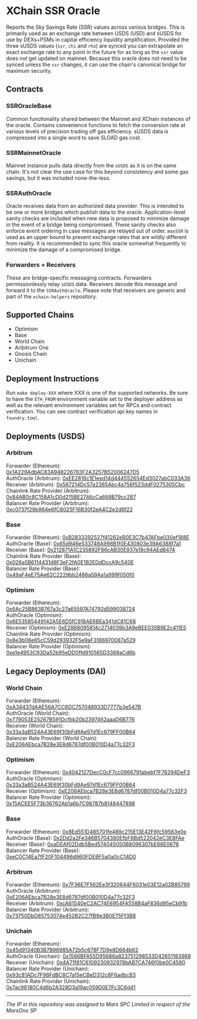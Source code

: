 # XChain SSR Oracle

Reports the Sky Savings Rate (SSR) values across various bridges. This is primarily used as an exchange rate between USDS (USD) and sUSDS for use by DEXs+PSMs in capital efficiency liquidity amplification. Provided the three sUSDS values (`ssr`, `chi` and `rho`) are synced you can extrapolate an exact exchange rate to any point in the future for as long as the `ssr` value does not get updated on mainnet. Because this oracle does not need to be synced unless the `ssr` changes, it can use the chain's canonical bridge for maximum security.

## Contracts

### SSROracleBase

Common functionality shared between the Mainnet and XChain instances of the oracle. Contains convenience functions to fetch the conversion rate at various levels of precision trading off gas efficiency. sUSDS data is compressed into a single word to save SLOAD gas cost.

### SSRMainnetOracle

Mainnet instance pulls data directly from the `sUSDS` as it is on the same chain. It's not clear the use case for this beyond consistency and some gas savings, but it was included none-the-less.

### SSRAuthOracle

Oracle receives data from an authorized data provider. This is intended to be one or more bridges which publish data to the oracle. Application-level sanity checks are included when new data is proposed to minimize damage in the event of a bridge being compromised. These sanity checks also enforce event ordering in case messages are relayed out of order. `maxSSR` is used as an upper bound to prevent exchange rates that are wildly different from reality. It is recommended to sync this oracle somewhat frequently to minimize the damage of a compromised bridge.

### Forwarders + Receivers

These are bridge-specific messaging contracts. Forwarders permissionlessly relay `sUSDS` data. Receivers decode this message and forward it to the `SSRAuthOracle`. Please note that receivers are generic and part of the `xchain-helpers` repository.

## Supported Chains

- Optimism
- Base
- World Chain
- Aribitrum One
- Gnosis Chain
- Unichain

## Deployment Instructions

Run `make deploy-XXX` where XXX is one of the supported networks. Be sure to have the `ETH_FROM` environment variable set to the deployer address as well as the relevant environment variables set for RPCs and contract verification. You can see contract verification api key names in `foundry.toml`.

## Deployments (USDS)

### Arbitrum

Forwarder (Ethereum): [0x1A229AdbAC83A948226783F2A3257B52006247D5](https://etherscan.io/address/0x1A229AdbAC83A948226783F2A3257B52006247D5#code)  
AuthOracle (Arbitrum): [0xEE2816c1E1eed14d444552654Ed3027abC033A36](https://arbiscan.io/address/0xEE2816c1E1eed14d444552654Ed3027abC033A36#code)  
Receiver (Arbitrum): [0x567214Dc57a2385Abc4a756f523ddF0275305Cbc](https://arbiscan.io/address/0x567214Dc57a2385Abc4a756f523ddF0275305Cbc#code)  
Chainlink Rate Provider (Arbitrum): [0x84AB0c8C158A1cD0d215BE2746cCa668B79cc287](https://arbiscan.io/address/0x84AB0c8C158A1cD0d215BE2746cCa668B79cc287#code)  
Balancer Rate Provider (Arbitrum): [0xc0737f29b964e6fC8025F16B30f2eA4C2e2d6f22](https://arbiscan.io/address/0xc0737f29b964e6fC8025F16B30f2eA4C2e2d6f22#code)

### Base

Forwarder (Ethereum): [0xB2833392527f41262eB0E3C7b47AFbe030ef188E](https://etherscan.io/address/0xB2833392527f41262eB0E3C7b47AFbe030ef188E#code)  
AuthOracle (Base): [0x65d946e533748A998B1f0E430803e39A6388f7a1](https://basescan.org/address/0x65d946e533748A998B1f0E430803e39A6388f7a1#code)  
Receiver (Base): [0x212871A1C235892F86cAB30E937e18c94AEd8474](https://basescan.org/address/0x212871A1C235892F86cAB30E937e18c94AEd8474#code)  
Chainlink Rate Provider (Base): [0x026a5B6114431d8F3eF2fA0E1B2EDdDccA9c540E](https://basescan.org/address/0x026a5B6114431d8F3eF2fA0E1B2EDdDccA9c540E#code)  
Balancer Rate Provider (Base): [0x49aF4eE75Ae62C2229bb2486a59Aa1a999f050f0](https://basescan.org/address/0x49aF4eE75Ae62C2229bb2486a59Aa1a999f050f0#code)

### Optimism

Forwarder (Ethereum): [0x6Ac25B8638767a3c27a65597A74792d599038724](https://etherscan.io/address/0x6Ac25B8638767a3c27a65597A74792d599038724#code)  
AuthOracle (Optimism): [0x6E53585449142A5E6D5fC918AE6BEa341dC81C68](https://optimistic.etherscan.io/address/0x6E53585449142A5E6D5fC918AE6BEa341dC81C68#code)  
Receiver (Optimism): [0xE2868095814c2714039b3A9eBEE035B9E2c411E5](https://optimistic.etherscan.io/address/0xE2868095814c2714039b3A9eBEE035B9E2c411E5#code)  
Chainlink Rate Provider (Optimism): [0x8e3b08e65cC59d293932F5e9aF3186970087a529](https://optimistic.etherscan.io/address/0x8e3b08e65cC59d293932F5e9aF3186970087a529#code)  
Balancer Rate Provider (Optimism): [0xe1e4953C93Da52b95eDD0ffd910565D3369aCd6b](https://optimistic.etherscan.io/address/0xe1e4953C93Da52b95eDD0ffd910565D3369aCd6b#code)  

## Legacy Deployments (DAI)

### World Chain

Forwarder (Ethereum): [0xA34437dAAE56A7CC6DC757048933D7777b3e547B](https://etherscan.io/address/0xA34437dAAE56A7CC6DC757048933D7777b3e547B#code)  
AuthOracle (World Chain): [0x779053E25267B591Dcfbb20b2397462aaaD6B776](https://worldchain-mainnet.explorer.alchemy.com/address/0x779053E25267B591Dcfbb20b2397462aaaD6B776?tab=contract)  
Receiver (World Chain): [0x33a3aB524A43E69f30bFd9Ae97d1Ec679FF00B64](https://worldchain-mainnet.explorer.alchemy.com/address/0x33a3aB524A43E69f30bFd9Ae97d1Ec679FF00B64?tab=contract)  
Balancer Rate Provider (World Chain): [0xE206AEbca7B28e3E8d6787df00B010D4a77c32F3](https://worldchain-mainnet.explorer.alchemy.com/address/0xE206AEbca7B28e3E8d6787df00B010D4a77c32F3?tab=contract)

### Optimism

Forwarder (Ethereum): [0x4042127DecC0cF7cc0966791abebf7F76294DeF3](https://etherscan.io/address/0x4042127DecC0cF7cc0966791abebf7F76294DeF3#code)  
AuthOracle (Optimism): [0x33a3aB524A43E69f30bFd9Ae97d1Ec679FF00B64](https://optimistic.etherscan.io/address/0x33a3ab524a43e69f30bfd9ae97d1ec679ff00b64#code)  
Receiver (Optimism): [0xE206AEbca7B28e3E8d6787df00B010D4a77c32F3](https://optimistic.etherscan.io/address/0xE206AEbca7B28e3E8d6787df00B010D4a77c32F3#code)  
Balancer Rate Provider (Optimism): [0x15ACEE5F73b36762Ab1a6b7C98787b8148447898](https://optimistic.etherscan.io/address/0x15ACEE5F73b36762Ab1a6b7C98787b8148447898#code)

### Base

Forwarder (Ethereum): [0x8Ed551D485701fe489c215E13E42F6fc59563e0e](https://etherscan.io/address/0x8Ed551D485701fe489c215E13E42F6fc59563e0e#code)  
AuthOracle (Base): [0x2Dd2a2Fe346B5704380EfbF6Bd522042eC3E8FAe](https://basescan.org/address/0x2Dd2a2Fe346B5704380EfbF6Bd522042eC3E8FAe#code)  
Receiver (Base): [0xaDEAf02Ddb5Bed574045050B8096307bE66E0676](https://basescan.org/address/0xaDEAf02Ddb5Bed574045050B8096307bE66E0676#code)  
Balancer Rate Provider (Base): [0xeC0C14Ea7fF20F104496d960FDEBF5a0a0cC14D0](https://basescan.org/address/0xeC0C14Ea7fF20F104496d960FDEBF5a0a0cC14D0#code)

### Arbitrum

Forwarder (Ethereum): [0x7F36E7F562Ee3f320644F6031e03E12a02B85799](https://etherscan.io/address/0x7F36E7F562Ee3f320644F6031e03E12a02B85799#code)  
AuthOracle (Arbitrum): [0xE206AEbca7B28e3E8d6787df00B010D4a77c32F3](https://arbiscan.io/address/0xE206AEbca7B28e3E8d6787df00B010D4a77c32F3#code)  
Receiver (Arbitrum): [0xcA61540eC2AC74E6954FA558B4aF836d95eCb91b](https://arbiscan.io/address/0xcA61540eC2AC74E6954FA558B4aF836d95eCb91b#code)  
Balancer Rate Provider (Arbitrum): [0x73750DbD85753074e452B2C27fB9e3B0E75Ff3B8](https://arbiscan.io/address/0x73750DbD85753074e452B2C27fB9e3B0E75Ff3B8#code)

### Unichain

Forwarder (Ethereum): [0x45d91340B3B7B96985A72b5c678F7D9e8D664b62](https://etherscan.io/address/0x45d91340B3B7B96985A72b5c678F7D9e8D664b62#code)  
AuthOracle (Unichain): [0x1566BFA55D95686a823751298533D42651183988](https://unichain.blockscout.com/address/0x1566BFA55D95686a823751298533D42651183988?tab=contract)  
Receiver (Unichain): [0x4A71f81C6109230932978bAB7CA746f0be0C4580](https://unichain.blockscout.com/address/0x4A71f81C6109230932978bAB7CA746f0be0C4580?tab=contract)  
Balancer Rate Provider (Unichain): [0x93c81ADc7F98FdBC8C7a15eCBeD312c8F6adbcB3](https://unichain.blockscout.com/address/0x93c81ADc7F98FdBC8C7a15eCBeD312c8F6adbcB3?tab=contract)  
Chainlink Rate Provider (Unichain): [0x7ac96180C4d6b2A328D3a19ac059D0E7Fc3C6d41](https://unichain.blockscout.com/address/0x7ac96180C4d6b2A328D3a19ac059D0E7Fc3C6d41?tab=contract)

---

_The IP in this repository was assigned to Mars SPC Limited in respect of the MarsOne SP_
